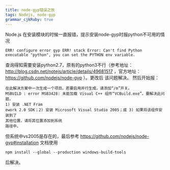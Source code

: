 ```yaml
---
title: node-gyp错误之旅 
tags: Nodejs, node-gyp
grammar_cjkRuby: true
---
```


Node.js 在安装模块的时候一直报错，提示安装node-gyp时报python不可用的情况
```
ERR! configure error gyp ERR! stack Error: Can't find Python executable "python", you can set the PYTHON env variable.
```
查询得知需要安装python2.7，原有的python3不行（参考地址：http://blog.csdn.net/notejs/article/details/49681517 ，官方地址：https://github.com/nodejs/node-gyp  ）。更改后 该问题解决。
然后开始报：
```
在此解决方案中一次生成一个项目。若要启用并行生成，请添加“/m”开关。
MSBUILD : error MSB3428: 未能加载 Visual C++ 组件“VCBuild.exe”。要解决此问题，
1) 安装 .NET Fram
ework 2.0 SDK；2) 安装 Microsoft Visual Studio 2005；或 3) 如果将该组件安装到了
其他位置，请将其位置添加到系统
路径中。
```
但系统中vs2005是存在的，最后参考 https://github.com/nodejs/node-gyp#installation 文档使用 
```
npm install --global --production windows-build-tools
```
后解决。
